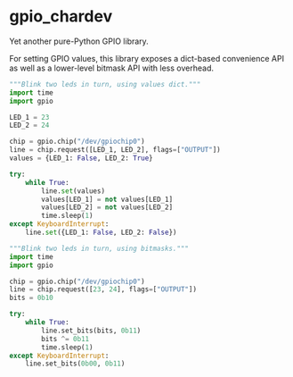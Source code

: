 # gpio_chardev
Yet another pure-Python GPIO library.

For setting GPIO values, this library exposes a dict-based convenience API as well as a lower-level bitmask API with less overhead.

```python
"""Blink two leds in turn, using values dict."""
import time
import gpio

LED_1 = 23
LED_2 = 24

chip = gpio.chip("/dev/gpiochip0")
line = chip.request([LED_1, LED_2], flags=["OUTPUT"])
values = {LED_1: False, LED_2: True}

try:
    while True:
        line.set(values)
        values[LED_1] = not values[LED_1]
        values[LED_2] = not values[LED_2]
        time.sleep(1)
except KeyboardInterrupt:
    line.set({LED_1: False, LED_2: False})
```

```python
"""Blink two leds in turn, using bitmasks."""
import time
import gpio

chip = gpio.chip("/dev/gpiochip0")
line = chip.request([23, 24], flags=["OUTPUT"])
bits = 0b10

try:
    while True:
        line.set_bits(bits, 0b11)
        bits ^= 0b11
        time.sleep(1)
except KeyboardInterrupt:
    line.set_bits(0b00, 0b11)
```

